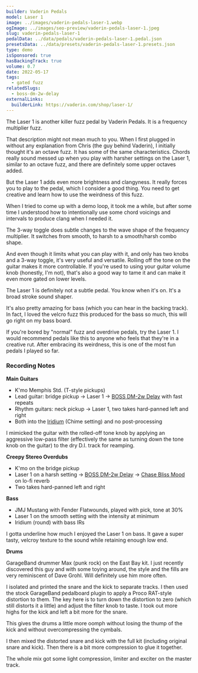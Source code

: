 ```yaml
---
builder: Vaderin Pedals
model: Laser 1
image: ../images/vaderin-pedals-laser-1.webp
ogImage: ../images/seo-preview/vaderin-pedals-laser-1.jpeg
slug: vaderin-pedals-laser-1
pedalData: ../data/pedals/vaderin-pedals-laser-1.pedal.json
presetsData: ../data/presets/vaderin-pedals-laser-1.presets.json
type: demo
isSponsored: true
hasBackingTrack: true
volume: 0.7
date: 2022-05-17
tags:
  - gated fuzz
relatedSlugs:
  - boss-dm-2w-delay
externalLinks:
  builderLink: https://vaderin.com/shop/laser-1/
---
```


The Laser 1 is another killer fuzz pedal by Vaderin Pedals. It is a frequency multiplier fuzz.

That description might not mean much to you. When I first plugged in without any explanation from Chris (the guy behind Vaderin), I initially thought it's an octave fuzz. It has some of the same characteristics. Chords really sound messed up when you play with harsher settings on the Laser 1, similar to an octave fuzz, and there are definitely some upper octaves added.

But the Laser 1 adds even more brightness and clangyness. It really forces you to play to the pedal, which I consider a good thing. You need to get creative and learn how to use the weirdness of this fuzz.

When I tried to come up with a demo loop, it took me a while, but after some time I understood how to intentionally use some chord voicings and intervals to produce clang when I needed it.

The 3-way toggle does subtle changes to the wave shape of the frequency multiplier. It switches from smooth, to harsh to a smooth/harsh combo shape.

And even though it limits what you can play with it, and only has two knobs and a 3-way toggle, it's very useful and versatile. Rolling off the tone on the guitar makes it more controllable. If you're used to using your guitar volume knob (honestly, I'm not), that's also a good way to tame it and can make it even more gated on lower levels.

The Laser 1 is definitely not a subtle pedal. You know when it's on. It's a broad stroke sound shaper.

It's also pretty amazing for bass (which you can hear in the backing track). In fact, I loved the velcro fuzz this produced for the bass so much, this will go right on my bass board.

If you're bored by "normal" fuzz and overdrive pedals, try the Laser 1. I would recommend pedals like this to anyone who feels that they're in a creative rut. After embracing its weirdness, this is one of the most fun pedals I played so far.

### Recording Notes

**Main Guitars**

- K'mo Memphis Std. (T-style pickups)
- Lead guitar: bridge pickup -> Laser 1 -> [BOSS DM-2w Delay](/demos/boss-dm-2w-delay) with fast repeats
- Rhythm guitars: neck pickup -> Laser 1, two takes hard-panned left and right
- Both into the [Iridium](/demos/strymon-iridium) (Chime setting) and no post-processing

I mimicked the guitar with the rolled-off tone knob by applying an aggressive low-pass filter (effectively the same as turning down the tone knob on the guitar) to the dry D.I. track for reamping.

**Creepy Stereo Overdubs**

- K'mo on the bridge pickup
- Laser 1 on a harsh setting -> [BOSS DM-2w Delay](/demos/boss-dm-2w-delay) -> [Chase Bliss Mood](/demos/chase-bliss-audio-mood) on lo-fi reverb
- Two takes hard-panned left and right

**Bass**

- JMJ Mustang with Fender Flatwounds, played with pick, tone at 30%
- Laser 1 on the smooth setting with the intensity at minimum
- Iridium (round) with bass IRs

I gotta underline how much I enjoyed the Laser 1 on bass. It gave a super tasty, velcroy texture to the sound while retaining enough low end.

**Drums**

GarageBand drummer Max (punk rock) on the East Bay kit. I just recently discovered this guy and with some toying around, the style and the fills are very reminiscent of Dave Grohl. Will definitely use him more often.

I isolated and printed the snare and the kick to separate tracks. I then used the stock GarageBand pedalboard plugin to apply a Proco RAT-style distortion to them. The key here is to turn down the distortion to zero (which still distorts it a little) and adjust the filter knob to taste. I took out more highs for the kick and left a bit more for the snare.

This gives the drums a little more oomph without losing the thump of the kick and without overcompressing the cymbals.

I then mixed the distorted snare and kick with the full kit (including original snare and kick). Then there is a bit more compression to glue it together.

The whole mix got some light compression, limiter and exciter on the master track.
